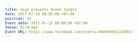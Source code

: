 ```yaml
---
title: Sega presents Ocean Jungle
date: 2017-07-10 08:03:00 +07:00
position: 33
Event date: 2017-07-15 00:00:00 +07:00
Venue: Birdcage
Event URL: https://www.facebook.com/events/404965663232863/
---
```


